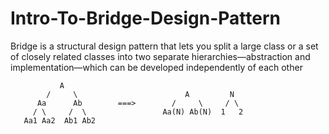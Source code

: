 # Intro-To-Bridge-Design-Pattern
Bridge is a structural design pattern that lets you split a large class or a set of closely related classes into two separate hierarchies—abstraction and implementation—which can be developed independently of each other

               A
            /     \                        A         N
          Aa      Ab        ===>        /     \     / \
         / \     /  \                 Aa(N) Ab(N)  1   2
       Aa1 Aa2  Ab1 Ab2
